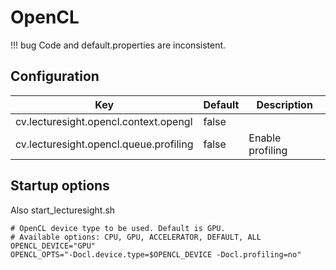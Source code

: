 # OpenCL

!!! bug
    Code and default.properties are inconsistent.
    
## Configuration

| Key                                   | Default   | Description |
|---------------------------------------|-----------|-------------------------------------------|
| cv.lecturesight.opencl.context.opengl | false | |
| cv.lecturesight.opencl.queue.profiling | false | Enable profiling |

## Startup options

Also start_lecturesight.sh

```
# OpenCL device type to be used. Default is GPU.
# Available options: CPU, GPU, ACCELERATOR, DEFAULT, ALL
OPENCL_DEVICE="GPU"
OPENCL_OPTS="-Docl.device.type=$OPENCL_DEVICE -Docl.profiling=no"
```
